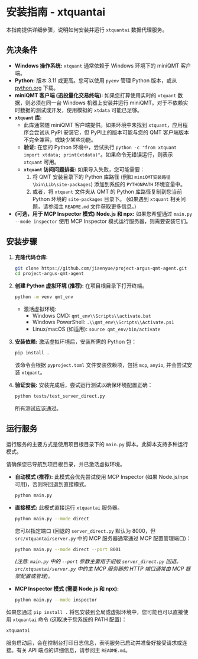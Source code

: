 # 安装指南 - xtquantai

本指南提供详细步骤，说明如何安装并运行 `xtquantai` 数据代理服务。

## 先决条件

*   **Windows 操作系统:** `xtquant` 通常依赖于 Windows 环境下的 miniQMT 客户端。
*   **Python:** 版本 3.11 或更高。您可以使用 `pyenv` 管理 Python 版本，或从 [python.org](https://www.python.org/downloads/) 下载。
*   **miniQMT 客户端 (迅投量化交易终端):** 如果您打算使用实时的 `xtquant` 数据，则必须在同一台 Windows 机器上安装并运行 miniQMT。对于不依赖实时数据的测试或开发，使用模拟的 `xtdata` 可能已足够。
*   **`xtquant` 库:**
    *   此库通常随 miniQMT 客户端提供。如果环境中未找到 `xtquant`，应用程序会尝试从 PyPI 安装它，但 PyPI上的版本可能与您的 QMT 客户端版本不完全兼容，或缺少某些功能。
    *   **验证:** 在您的 Python 环境中，尝试执行 `python -c "from xtquant import xtdata; print(xtdata)"`。如果命令无错误运行，则表示 `xtquant` 可用。
    *   **`xtquant` 访问问题排查:** 如果导入失败，您可能需要：
        1.  将 QMT 安装目录下的 Python 库路径 (例如 `miniQMT安装路径\bin\Lib\site-packages`) 添加到系统的 `PYTHONPATH` 环境变量中。
        2.  或者，将 `xtquant` 文件夹从 QMT 的 Python 库路径复制到您当前 Python 环境的 `site-packages` 目录下。
        (如果遇到 `xtquant` 相关问题，请参阅主 `README.md` 文件获取更多信息。)
*   **(可选，用于 MCP Inspector 模式)** **Node.js 和 npx:** 如果您希望通过 `main.py --mode inspector` 使用 MCP Inspector 模式运行服务器，则需要安装它们。

## 安装步骤

1.  **克隆代码仓库:**
    ```bash
    git clone https://github.com/jiaenyue/project-argus-qmt-agent.git
    cd project-argus-qmt-agent
    ```

2.  **创建 Python 虚拟环境 (推荐):**
    在项目根目录下打开终端。
    ```bash
    python -m venv qmt_env
    ```
    *   激活虚拟环境:
        *   Windows CMD: `qmt_env\\Scripts\\activate.bat`
        *   Windows PowerShell: `.\\qmt_env\\Scripts\\Activate.ps1`
        *   Linux/macOS (如适用): `source qmt_env/bin/activate`

3.  **安装依赖:**
    激活虚拟环境后，安装所需的 Python 包：
    ```bash
    pip install .
    ```
    该命令会根据 `pyproject.toml` 文件安装依赖项，包括 `mcp`, `anyio`, 并会尝试安装 `xtquant`。

4.  **验证安装:**
    安装完成后，尝试运行测试以确保环境配置正确：
    ```bash
    python tests/test_server_direct.py
    ```
    所有测试应该通过。

## 运行服务

运行服务的主要方式是使用项目根目录下的 `main.py` 脚本。此脚本支持多种运行模式。

请确保您已导航到项目根目录，并已激活虚拟环境。

*   **自动模式 (推荐):**
    此模式会优先尝试使用 MCP Inspector (如果 Node.js/npx 可用)，否则将回退到直接模式。
    ```bash
    python main.py
    ```

*   **直接模式:**
    此模式直接运行 `xtquantai` 服务器。
    ```bash
    python main.py --mode direct
    ```
    您可以指定端口 (回退的 `server_direct.py` 默认为 8000，但 `src/xtquantai/server.py` 中的 MCP 服务器通常通过 MCP 配置管理端口)：
    ```bash
    python main.py --mode direct --port 8001
    ```
    *(注意: `main.py` 中的 `--port` 参数主要用于旧版 `server_direct.py` 回退。`src/xtquantai/server.py` 中的主 MCP 服务器的 HTTP 端口通常由 MCP 框架配置或管理)。*

*   **MCP Inspector 模式 (需要 Node.js 和 npx):**
    ```bash
    python main.py --mode inspector
    ```

如果您通过 `pip install .` 将包安装到全局或虚拟环境中，您可能也可以直接使用 `xtquantai` 命令 (这取决于您系统的 PATH 配置)：
```bash
xtquantai
```

服务启动后，会在控制台打印日志信息，表明服务已启动并准备好接受请求或连接。有关 API 端点的详细信息，请参阅主 `README.md`。
